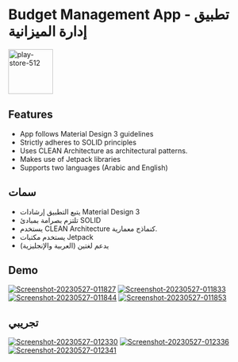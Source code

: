 # Budget Management App - تطبيق إدارة الميزانية

<img src="https://i.ibb.co/FVjwrPD/play-store-512.png" height=90 alt="play-store-512" border="0">

## Features
- App follows Material Design 3 guidelines 
- Strictly adheres to SOLID principles
- Uses CLEAN Architecture as architectural patterns.
- Makes use of Jetpack libraries
- Supports two languages (Arabic and English)


## سمات
- يتبع التطبيق إرشادات Material Design 3
- تلتزم بصرامة بمبادئ SOLID
- يستخدم CLEAN Architecture كنماذج معمارية.
- يستخدم مكتبات Jetpack
- يدعم لغتين (العربية والإنجليزية)

## Demo 
<a href="https://ibb.co/df6jmKH"><img src="https://i.ibb.co/CwvmP0S/Screenshot-20230527-011827.png" alt="Screenshot-20230527-011827" border="0"></a>
<a href="https://ibb.co/HPXKSKr"><img src="https://i.ibb.co/qgxDSDR/Screenshot-20230527-011833.png" alt="Screenshot-20230527-011833" border="0"></a>
<a href="https://ibb.co/JRLKmCt"><img src="https://i.ibb.co/Gvw0nFp/Screenshot-20230527-011844.png" alt="Screenshot-20230527-011844" border="0"></a>
<a href="https://ibb.co/tHQR7b5"><img src="https://i.ibb.co/vcV97J8/Screenshot-20230527-011853.png" alt="Screenshot-20230527-011853" border="0"></a>

## تجريبي
<a href="https://ibb.co/WPnvGsc"><img src="https://i.ibb.co/D84fzL7/Screenshot-20230527-012330.png" alt="Screenshot-20230527-012330" border="0"></a>
<a href="https://ibb.co/tHNqRr4"><img src="https://i.ibb.co/rQLx9rm/Screenshot-20230527-012336.png" alt="Screenshot-20230527-012336" border="0"></a>
<a href="https://ibb.co/Lvgjphb"><img src="https://i.ibb.co/7bpMyN8/Screenshot-20230527-012341.png" alt="Screenshot-20230527-012341" border="0"></a>
